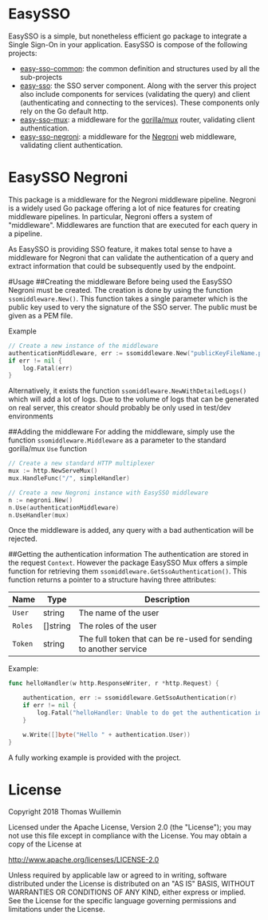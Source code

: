 # EasySSO
EasySSO is a simple, but nonetheless efficient go package to integrate a Single Sign-On in your application. EasySSO is compose of the following projects:

 * [easy-sso-common](https://bitbucket.org/twuillemin/easy-sso-common): the common definition and structures used by all the sub-projects
 * [easy-sso](https://bitbucket.org/twuillemin/easy-sso): the SSO server component. Along with the server this project also include components for services (validating the query) and client (authenticating and connecting to the services). These components only rely on the Go default http.
 * [easy-sso-mux](https://bitbucket.org/twuillemin/easy-sso-mux): a middleware for the [gorilla/mux](https://github.com/gorilla/mux) router, validating client authentication.
 * [easy-sso-negroni](https://bitbucket.org/twuillemin/easy-sso-negroni): a middleware for the [Negroni](https://github.com/urfave/negroni) web middleware, validating client authentication.


# EasySSO Negroni
This package is a middleware for the Negroni middleware pipeline. Negroni is a widely used Go package offering
a lot of nice features for creating middleware pipelines. In particular, Negroni offers a system of "middleware". 
Middlewares are function that are executed for each query in a pipeline.

As EasySSO is providing SSO feature, it makes total sense to have a middleware for Negroni that can validate the
authentication of a query and extract information that could be subsequently used by the endpoint.

#Usage
##Creating the middleware
Before being used the EasySSO Negroni must be created. The creation is done by using the function `ssomiddleware.New()`. 
This function takes a single parameter which is the public key used to very the signature of the SSO server. The public
must be given as a PEM file.

Example
```go
// Create a new instance of the middleware
authenticationMiddleware, err := ssomiddleware.New("publicKeyFileName.pub")
if err != nil {
    log.Fatal(err)
}
```

Alternatively, it exists the function `ssomiddleware.NewWithDetailedLogs()` which will add a lot of logs. Due to the 
volume of logs that can be generated on real server, this creator should probably be only used in test/dev environments

##Adding the middleware
For adding the middleware, simply use the function `ssomiddleware.Middleware` as a parameter to the standard gorilla/mux `Use` function

```go
// Create a new standard HTTP multiplexer
mux := http.NewServeMux()
mux.HandleFunc("/", simpleHandler)

// Create a new Negroni instance with EasySSO middleware
n := negroni.New()
n.Use(authenticationMiddleware)
n.UseHandler(mux)
```

Once the middleware is added, any query with a bad authentication will be rejected.

##Getting the authentication information
The authentication are stored in the request `Context`. However the package EasySSO Mux offers a simple function for
retrieving them `ssomiddleware.GetSsoAuthentication()`. This function returns a pointer to a structure having three 
attributes:


Name     |  Type    | Description
-------- | -------- | -------------------------------------------------------------------
`User`   | string   | The name of the user
`Roles`  | []string | The roles of the user
`Token`  | string   | The full token that can be re-used for sending to another service

Example:

```go
func helloHandler(w http.ResponseWriter, r *http.Request) {

	authentication, err := ssomiddleware.GetSsoAuthentication(r)
	if err != nil {
		log.Fatal("helloHandler: Unable to do get the authentication information", err)
	}

	w.Write([]byte("Hello " + authentication.User))
}
```

A fully working example is provided with the project.

# License

Copyright 2018 Thomas Wuillemin

Licensed under the Apache License, Version 2.0 (the "License");
you may not use this file except in compliance with the License.
You may obtain a copy of the License at

http://www.apache.org/licenses/LICENSE-2.0

Unless required by applicable law or agreed to in writing, software
distributed under the License is distributed on an "AS IS" BASIS,
WITHOUT WARRANTIES OR CONDITIONS OF ANY KIND, either express or implied.
See the License for the specific language governing permissions and
limitations under the License.